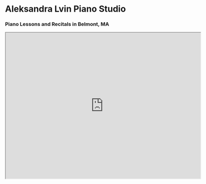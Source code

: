 ---
---

<style type="text/css">
  body.custom-background {
    background-color: #000000;
    background-image: url('http://pianovita.com/wp-content/uploads/piano-background.jpg');
    background-repeat: no-repeat;
    background-position: top center;
    background-attachment: scroll;
  }
</style>

# Aleksandra Lvin Piano Studio
### Piano Lessons and Recitals in Belmont, MA

<iframe src="https://drive.google.com/file/d/0B6LLR9EY9tKNYmEyck90ODA3X0E/preview" width="640" height="480"></iframe>

